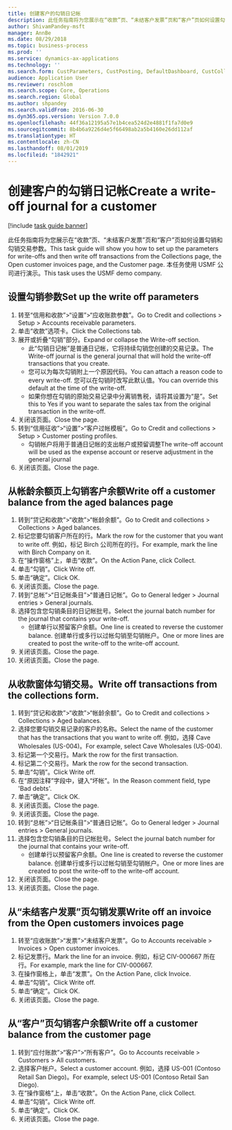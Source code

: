 ```yaml
---
title: 创建客户的勾销日记帐
description: 此任务指南将为您展示在“收款”页、“未结客户发票”页和“客户”页如何设置勾销和勾销交易参数。
author: ShivamPandey-msft
manager: AnnBe
ms.date: 08/29/2018
ms.topic: business-process
ms.prod: ''
ms.service: dynamics-ax-applications
ms.technology: ''
ms.search.form: CustParameters, CustPosting, DefaultDashboard, CustCollectionsPoolsListPage, CustWriteOff, LedgerJournalTable, LedgerJournalTransDaily, CustCollections, CustOpenInvoicesListPage, CustTable
audience: Application User
ms.reviewer: roschlom
ms.search.scope: Core, Operations
ms.search.region: Global
ms.author: shpandey
ms.search.validFrom: 2016-06-30
ms.dyn365.ops.version: Version 7.0.0
ms.openlocfilehash: 44f36a12195a57e1b4cea524d2e4881f1fa7d0e9
ms.sourcegitcommit: 8b4b6a9226d4e5f66498ab2a5b4160e26dd112af
ms.translationtype: HT
ms.contentlocale: zh-CN
ms.lasthandoff: 08/01/2019
ms.locfileid: "1842921"
---
```

# <a name="create-a-write-off-journal-for-a-customer"></a><span data-ttu-id="2f68c-103">创建客户的勾销日记帐</span><span class="sxs-lookup"><span data-stu-id="2f68c-103">Create a write-off journal for a customer</span></span>

[!include [task guide banner](../../includes/task-guide-banner.md)]

<span data-ttu-id="2f68c-104">此任务指南将为您展示在“收款”页、“未结客户发票”页和“客户”页如何设置勾销和勾销交易参数。</span><span class="sxs-lookup"><span data-stu-id="2f68c-104">This task guide will show you how to set up the parameters for write-offs and then write off transactions from the Collections page, the Open customer invoices page, and the Customer page.</span></span> <span data-ttu-id="2f68c-105">本任务使用 USMF 公司进行演示。</span><span class="sxs-lookup"><span data-stu-id="2f68c-105">This task uses the USMF demo company.</span></span>


## <a name="set-up-the-write-off-parameters"></a><span data-ttu-id="2f68c-106">设置勾销参数</span><span class="sxs-lookup"><span data-stu-id="2f68c-106">Set up the write off parameters</span></span>
1. <span data-ttu-id="2f68c-107">转至“信用和收款”>“设置”>“应收账款参数”。</span><span class="sxs-lookup"><span data-stu-id="2f68c-107">Go to Credit and collections > Setup > Accounts receivable parameters.</span></span>
2. <span data-ttu-id="2f68c-108">单击“收款”选项卡。</span><span class="sxs-lookup"><span data-stu-id="2f68c-108">Click the Collections tab.</span></span>
3. <span data-ttu-id="2f68c-109">展开或折叠“勾销”部分。</span><span class="sxs-lookup"><span data-stu-id="2f68c-109">Expand or collapse the Write-off section.</span></span>
    * <span data-ttu-id="2f68c-110">此“勾销日记帐”是普通日记帐，它将持续勾销您创建的交易记录。</span><span class="sxs-lookup"><span data-stu-id="2f68c-110">The Write-off journal is the general journal that will hold the write-off transactions that you create.</span></span>  
    * <span data-ttu-id="2f68c-111">您可以为每次勾销附上一个原因代码。</span><span class="sxs-lookup"><span data-stu-id="2f68c-111">You can attach a reason code to every write-off.</span></span> <span data-ttu-id="2f68c-112">您可以在勾销时改写此默认值。</span><span class="sxs-lookup"><span data-stu-id="2f68c-112">You can override this default at the time of the write-off.</span></span>  
    * <span data-ttu-id="2f68c-113">如果你想在勾销的原始交易记录中分离销售税，请将其设置为“是”。</span><span class="sxs-lookup"><span data-stu-id="2f68c-113">Set this to Yes if you want to separate the sales tax from the original transaction in the write-off.</span></span>  
4. <span data-ttu-id="2f68c-114">关闭该页面。</span><span class="sxs-lookup"><span data-stu-id="2f68c-114">Close the page.</span></span>
5. <span data-ttu-id="2f68c-115">转到“信用征收”>“设置”>“客户过帐模板”。</span><span class="sxs-lookup"><span data-stu-id="2f68c-115">Go to Credit and collections > Setup > Customer posting profiles.</span></span>
    * <span data-ttu-id="2f68c-116">勾销帐户将用于普通日记帐的支出帐户或预留调整</span><span class="sxs-lookup"><span data-stu-id="2f68c-116">The write-off account will be used as the expense account or reserve adjustment in the general journal</span></span>   
6. <span data-ttu-id="2f68c-117">关闭该页面。</span><span class="sxs-lookup"><span data-stu-id="2f68c-117">Close the page.</span></span>

## <a name="write-off-a-customer-balance-from-the-aged-balances-page"></a><span data-ttu-id="2f68c-118">从帐龄余额页上勾销客户余额</span><span class="sxs-lookup"><span data-stu-id="2f68c-118">Write off a customer balance from the aged balances page</span></span>
1. <span data-ttu-id="2f68c-119">转到“贷记和收款”>“收款”>“帐龄余额”。</span><span class="sxs-lookup"><span data-stu-id="2f68c-119">Go to Credit and collections > Collections > Aged balances.</span></span>
2. <span data-ttu-id="2f68c-120">标记您要勾销客户所在的行。</span><span class="sxs-lookup"><span data-stu-id="2f68c-120">Mark the row for the customer that you want to write off.</span></span> <span data-ttu-id="2f68c-121">例如，标记 Birch 公司所在的行。</span><span class="sxs-lookup"><span data-stu-id="2f68c-121">For example, mark the line with Birch Company on it.</span></span>
3. <span data-ttu-id="2f68c-122">在“操作窗格”上，单击“收款”。</span><span class="sxs-lookup"><span data-stu-id="2f68c-122">On the Action Pane, click Collect.</span></span>
4. <span data-ttu-id="2f68c-123">单击“勾销”。</span><span class="sxs-lookup"><span data-stu-id="2f68c-123">Click Write off.</span></span>
5. <span data-ttu-id="2f68c-124">单击“确定”。</span><span class="sxs-lookup"><span data-stu-id="2f68c-124">Click OK.</span></span>
6. <span data-ttu-id="2f68c-125">关闭该页面。</span><span class="sxs-lookup"><span data-stu-id="2f68c-125">Close the page.</span></span>
7. <span data-ttu-id="2f68c-126">转到“总帐”>“日记帐条目”>“普通日记帐”。</span><span class="sxs-lookup"><span data-stu-id="2f68c-126">Go to General ledger > Journal entries > General journals.</span></span>
8. <span data-ttu-id="2f68c-127">选择包含您勾销条目的日记帐批号。</span><span class="sxs-lookup"><span data-stu-id="2f68c-127">Select the journal batch number for the journal that contains your write-off.</span></span>
    * <span data-ttu-id="2f68c-128">创建单行以预留客户余额。</span><span class="sxs-lookup"><span data-stu-id="2f68c-128">One line is created to reverse the customer balance.</span></span> <span data-ttu-id="2f68c-129">创建单行或多行以过帐勾销至勾销帐户。</span><span class="sxs-lookup"><span data-stu-id="2f68c-129">One or more lines are created to post the write-off to the write-off account.</span></span>  
9. <span data-ttu-id="2f68c-130">关闭该页面。</span><span class="sxs-lookup"><span data-stu-id="2f68c-130">Close the page.</span></span>
10. <span data-ttu-id="2f68c-131">关闭该页面。</span><span class="sxs-lookup"><span data-stu-id="2f68c-131">Close the page.</span></span>

## <a name="write-off-transactions-from-the-collections-form"></a><span data-ttu-id="2f68c-132">从收款窗体勾销交易。</span><span class="sxs-lookup"><span data-stu-id="2f68c-132">Write off transactions from the collections form.</span></span>
1. <span data-ttu-id="2f68c-133">转到“贷记和收款”>“收款”>“帐龄余额”。</span><span class="sxs-lookup"><span data-stu-id="2f68c-133">Go to Credit and collections > Collections > Aged balances.</span></span>
2. <span data-ttu-id="2f68c-134">选择您要勾销交易记录的客户的名称。</span><span class="sxs-lookup"><span data-stu-id="2f68c-134">Select the name of the customer that has the transactions that you want to write off.</span></span> <span data-ttu-id="2f68c-135">例如，选择 Cave Wholesales (US-004)。</span><span class="sxs-lookup"><span data-stu-id="2f68c-135">For example, select Cave Wholesales (US-004).</span></span>
3. <span data-ttu-id="2f68c-136">标记第一个交易行。</span><span class="sxs-lookup"><span data-stu-id="2f68c-136">Mark the row for the first transaction.</span></span>
4. <span data-ttu-id="2f68c-137">标记第二个交易行。</span><span class="sxs-lookup"><span data-stu-id="2f68c-137">Mark the row for the second transaction.</span></span>
5. <span data-ttu-id="2f68c-138">单击“勾销”。</span><span class="sxs-lookup"><span data-stu-id="2f68c-138">Click Write off.</span></span>
6. <span data-ttu-id="2f68c-139">在“原因注释”字段中，键入“坏帐”。</span><span class="sxs-lookup"><span data-stu-id="2f68c-139">In the Reason comment field, type 'Bad debts'.</span></span>
7. <span data-ttu-id="2f68c-140">单击“确定”。</span><span class="sxs-lookup"><span data-stu-id="2f68c-140">Click OK.</span></span>
8. <span data-ttu-id="2f68c-141">关闭该页面。</span><span class="sxs-lookup"><span data-stu-id="2f68c-141">Close the page.</span></span>
9. <span data-ttu-id="2f68c-142">关闭该页面。</span><span class="sxs-lookup"><span data-stu-id="2f68c-142">Close the page.</span></span>
10. <span data-ttu-id="2f68c-143">转到“总帐”>“日记帐条目”>“普通日记帐”。</span><span class="sxs-lookup"><span data-stu-id="2f68c-143">Go to General ledger > Journal entries > General journals.</span></span>
11. <span data-ttu-id="2f68c-144">选择包含您勾销条目的日记帐批号。</span><span class="sxs-lookup"><span data-stu-id="2f68c-144">Select the journal batch number for the journal that contains your write-off.</span></span>
    * <span data-ttu-id="2f68c-145">创建单行以预留客户余额。</span><span class="sxs-lookup"><span data-stu-id="2f68c-145">One line is created to reverse the customer balance.</span></span> <span data-ttu-id="2f68c-146">创建单行或多行以过帐勾销至勾销帐户。</span><span class="sxs-lookup"><span data-stu-id="2f68c-146">One or more lines are created to post the write-off to the write-off account.</span></span>  
12. <span data-ttu-id="2f68c-147">关闭该页面。</span><span class="sxs-lookup"><span data-stu-id="2f68c-147">Close the page.</span></span>
13. <span data-ttu-id="2f68c-148">关闭该页面。</span><span class="sxs-lookup"><span data-stu-id="2f68c-148">Close the page.</span></span>

## <a name="write-off-an-invoice-from-the-open-customers-invoices-page"></a><span data-ttu-id="2f68c-149">从“未结客户发票”页勾销发票</span><span class="sxs-lookup"><span data-stu-id="2f68c-149">Write off an invoice from the Open customers invoices page</span></span>
1. <span data-ttu-id="2f68c-150">转至“应收账款”>“发票”>“未结客户发票”。</span><span class="sxs-lookup"><span data-stu-id="2f68c-150">Go to Accounts receivable > Invoices > Open customer invoices.</span></span>
2. <span data-ttu-id="2f68c-151">标记发票行。</span><span class="sxs-lookup"><span data-stu-id="2f68c-151">Mark the line for an invoice.</span></span> <span data-ttu-id="2f68c-152">例如，标记 CIV-000667 所在行。</span><span class="sxs-lookup"><span data-stu-id="2f68c-152">For example, mark the line for CIV-000667.</span></span>
3. <span data-ttu-id="2f68c-153">在操作窗格上，单击“发票”。</span><span class="sxs-lookup"><span data-stu-id="2f68c-153">On the Action Pane, click Invoice.</span></span>
4. <span data-ttu-id="2f68c-154">单击“勾销”。</span><span class="sxs-lookup"><span data-stu-id="2f68c-154">Click Write off.</span></span>
5. <span data-ttu-id="2f68c-155">单击“确定”。</span><span class="sxs-lookup"><span data-stu-id="2f68c-155">Click OK.</span></span>
6. <span data-ttu-id="2f68c-156">关闭该页面。</span><span class="sxs-lookup"><span data-stu-id="2f68c-156">Close the page.</span></span>

## <a name="write-off-a-customer-balance-from-the-customer-page"></a><span data-ttu-id="2f68c-157">从“客户”页勾销客户余额</span><span class="sxs-lookup"><span data-stu-id="2f68c-157">Write off a customer balance from the customer page</span></span>
1. <span data-ttu-id="2f68c-158">转到“应付账款”>“客户”>“所有客户”。</span><span class="sxs-lookup"><span data-stu-id="2f68c-158">Go to Accounts receivable > Customers > All customers.</span></span>
2. <span data-ttu-id="2f68c-159">选择客户帐户。</span><span class="sxs-lookup"><span data-stu-id="2f68c-159">Select a customer account.</span></span> <span data-ttu-id="2f68c-160">例如，选择 US-001 (Contoso Retail San Diego)。</span><span class="sxs-lookup"><span data-stu-id="2f68c-160">For example, select US-001 (Contoso Retail San Diego).</span></span>
3. <span data-ttu-id="2f68c-161">在“操作窗格”上，单击“收款”。</span><span class="sxs-lookup"><span data-stu-id="2f68c-161">On the Action Pane, click Collect.</span></span>
4. <span data-ttu-id="2f68c-162">单击“勾销”。</span><span class="sxs-lookup"><span data-stu-id="2f68c-162">Click Write off.</span></span>
5. <span data-ttu-id="2f68c-163">单击“确定”。</span><span class="sxs-lookup"><span data-stu-id="2f68c-163">Click OK.</span></span>
6. <span data-ttu-id="2f68c-164">关闭该页面。</span><span class="sxs-lookup"><span data-stu-id="2f68c-164">Close the page.</span></span>

